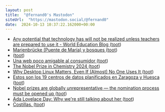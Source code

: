 ```yaml
---
layout: post
title:  "@fernand0's Mastodon"
siteUrl:  "https://mastodon.social/@fernand0"
date:  2024-10-13 10:37:22.162000+00:00
---
```

*  [Any potential that technology has will not be realized unless teachers are prepared to use it - World Education Blog ](https://world-education-blog.org/2024/10/04/any-potential-that-technology-has-will-not-be-realized-unless-teachers-are-prepared-to-use-it) ([toot](https://mastodon.social/@fernand0/113299675031785506))
*  [Marienbrücke (Puente de María) y bosques ](https://www.flickr.com/photos/fernand0/54029682875) ([toot](https://mastodon.social/@fernand0/113299603174310001))
*  [ ](https://mastodon.social/@runjaj) ([toot](https://mastodon.social/@fernand0/113299532454850062))
*  [Una web poco amigable al consumidor ](https://www.diariojudicial.com/news-98895-una-web-poco-amigable-al-consumido) ([toot](https://mastodon.social/@fernand0/113299306728935983))
*  [The Nobel Prize in Chemistry 2024 ](https://www.nobelprize.org/prizes/chemistry/2024/press-release) ([toot](https://mastodon.social/@fernand0/113299119846329407))
*  [Why Desktop Linux Matters, Even If (Almost) No One Uses It ](https://www.howtogeek.com/why-desktop-linux-matters-even-if-no-one-uses-it) ([toot](https://mastodon.social/@fernand0/113298996789704067))
*  [Estos son los 19 centros de datos planificados en Zaragoza y Huesca  ](https://www.heraldo.es/noticias/aragon/2024/10/09/estos-son-los-19-centros-de-datos-planificados-en-zaragoza-y-huesca-1768346.html) ([toot](https://mastodon.social/@fernand0/113298125135885400))
*  [Nobel prizes are globally unrepresentative — the nomination process must be opened up ](https://www.nature.com/articles/d41586-024-03267-) ([toot](https://mastodon.social/@fernand0/113297530497959053))
*  [Ada Lovelace Day: Why we're still talking about her ](https://www.cnet.com/tech/tech-industry/ada-lovelace-day-why-were-still-talking-about-her) ([toot](https://mastodon.social/@fernand0/113295663899639005))
*  [Costillas. ](https://avecesunafoto.wordpress.com/2024/10/12/costillas) ([toot](https://mastodon.social/@fernand0/113295554868851246))
